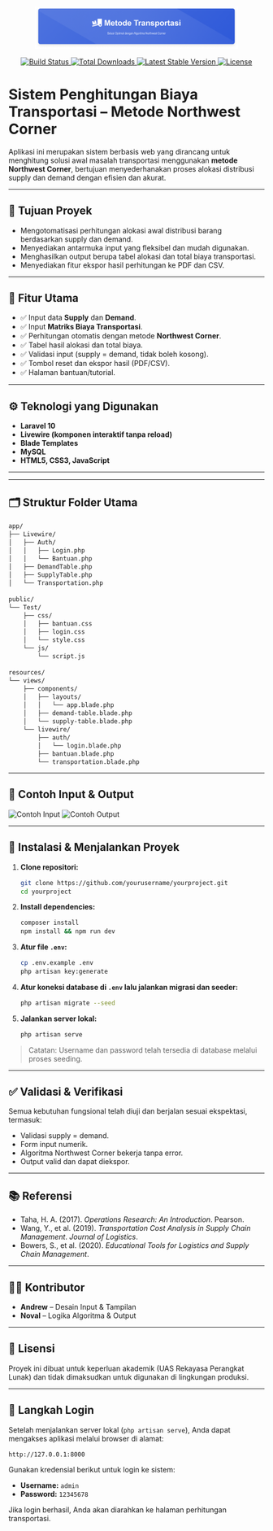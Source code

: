 <p align="center">
  <img src="./public/Test/Image/logo.png" width="400" alt="Logo Proyek Anda">
</p>

<p align="center">
  <a href="https://github.com/laravel/framework/actions">
    <img src="https://github.com/laravel/framework/workflows/tests/badge.svg" alt="Build Status">
  </a>
  <a href="https://packagist.org/packages/laravel/framework">
    <img src="https://img.shields.io/packagist/dt/laravel/framework" alt="Total Downloads">
  </a>
  <a href="https://packagist.org/packages/laravel/framework">
    <img src="https://img.shields.io/packagist/v/laravel/framework" alt="Latest Stable Version">
  </a>
  <a href="https://packagist.org/packages/laravel/framework">
    <img src="https://img.shields.io/packagist/l/laravel/framework" alt="License">
  </a>
</p>


# Sistem Penghitungan Biaya Transportasi – Metode Northwest Corner

Aplikasi ini merupakan sistem berbasis web yang dirancang untuk menghitung solusi awal masalah transportasi menggunakan **metode Northwest Corner**, bertujuan menyederhanakan proses alokasi distribusi supply dan demand dengan efisien dan akurat.

---

## 🧭 Tujuan Proyek

- Mengotomatisasi perhitungan alokasi awal distribusi barang berdasarkan supply dan demand.
- Menyediakan antarmuka input yang fleksibel dan mudah digunakan.
- Menghasilkan output berupa tabel alokasi dan total biaya transportasi.
- Menyediakan fitur ekspor hasil perhitungan ke PDF dan CSV.

---

## 🔧 Fitur Utama

- ✅ Input data **Supply** dan **Demand**.
- ✅ Input **Matriks Biaya Transportasi**.
- ✅ Perhitungan otomatis dengan metode **Northwest Corner**.
- ✅ Tabel hasil alokasi dan total biaya.
- ✅ Validasi input (supply = demand, tidak boleh kosong).
- ✅ Tombol reset dan ekspor hasil (PDF/CSV).
- ✅ Halaman bantuan/tutorial.

---

## ⚙️ Teknologi yang Digunakan

- **Laravel 10**
- **Livewire (komponen interaktif tanpa reload)**
- **Blade Templates**
- **MySQL**
- **HTML5, CSS3, JavaScript**

---

---

## 🗂 Struktur Folder Utama

```
app/
├── Livewire/
│   ├── Auth/
│   │   ├── Login.php
│   │   └── Bantuan.php
│   ├── DemandTable.php
│   ├── SupplyTable.php
│   └── Transportation.php

public/
└── Test/
    ├── css/
    │   ├── bantuan.css
    │   ├── login.css
    │   └── style.css
    └── js/
        └── script.js

resources/
└── views/
    ├── components/
    │   ├── layouts/
    │   │   └── app.blade.php
    │   ├── demand-table.blade.php
    │   └── supply-table.blade.php
    └── livewire/
        ├── auth/
        │   └── login.blade.php
        ├── bantuan.blade.php
        └── transportation.blade.php
```

---

## 🧮 Contoh Input & Output

![Contoh Input](./screenshots/input.png)
![Contoh Output](./screenshots/output.png)

---

## 🧪 Instalasi & Menjalankan Proyek

1. **Clone repositori:**
   ```bash
   git clone https://github.com/yourusername/yourproject.git
   cd yourproject
   ```

2. **Install dependencies:**
   ```bash
   composer install
   npm install && npm run dev
   ```

3. **Atur file `.env`:**
   ```bash
   cp .env.example .env
   php artisan key:generate
   ```

4. **Atur koneksi database di `.env` lalu jalankan migrasi dan seeder:**
   ```bash
   php artisan migrate --seed
   ```

5. **Jalankan server lokal:**
   ```bash
   php artisan serve
   ```

> Catatan: Username dan password telah tersedia di database melalui proses seeding.

---

## ✅ Validasi & Verifikasi

Semua kebutuhan fungsional telah diuji dan berjalan sesuai ekspektasi, termasuk:
- Validasi supply = demand.
- Form input numerik.
- Algoritma Northwest Corner bekerja tanpa error.
- Output valid dan dapat diekspor.

---

## 📚 Referensi

- Taha, H. A. (2017). *Operations Research: An Introduction*. Pearson.
- Wang, Y., et al. (2019). *Transportation Cost Analysis in Supply Chain Management*. *Journal of Logistics*.
- Bowers, S., et al. (2020). *Educational Tools for Logistics and Supply Chain Management*.

---

## 👨‍💻 Kontributor

- **Andrew** – Desain Input & Tampilan
- **Noval** – Logika Algoritma & Output

---

## 📜 Lisensi

Proyek ini dibuat untuk keperluan akademik (UAS Rekayasa Perangkat Lunak) dan tidak dimaksudkan untuk digunakan di lingkungan produksi.


---

## 🔐 Langkah Login

Setelah menjalankan server lokal (`php artisan serve`), Anda dapat mengakses aplikasi melalui browser di alamat:

```
http://127.0.0.1:8000
```

Gunakan kredensial berikut untuk login ke sistem:

- **Username:** `admin`
- **Password:** `12345678`

Jika login berhasil, Anda akan diarahkan ke halaman perhitungan transportasi.
